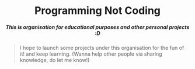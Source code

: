 <h1 align="center"> Programming Not Coding </h1>
<h5 align="center"> This is organisation for educational purposes and other personal projects :D</h5>


> I hope to launch some projects under this organisation for the fun of it! and keep learning. (Wanna help other people via sharing knowledge, do let me know!)
